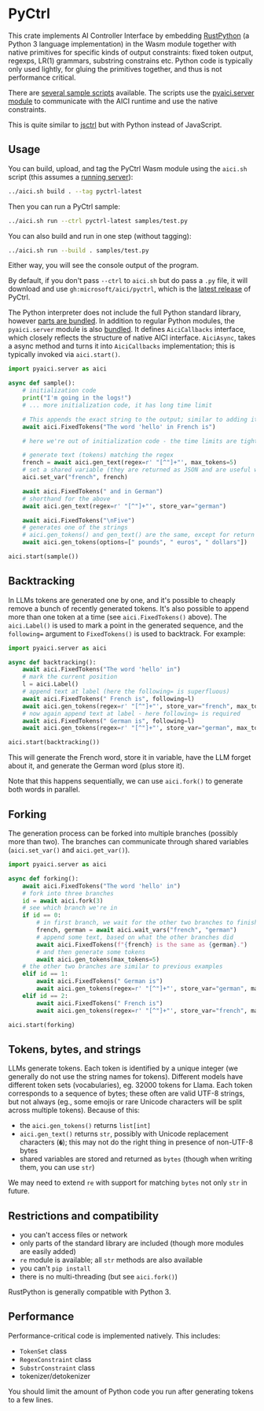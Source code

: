 # PyCtrl

This crate implements AI Controller Interface by embedding [RustPython](https://github.com/RustPython/RustPython)
(a Python 3 language implementation) in the Wasm module together with native
primitives for specific kinds of output constraints:
fixed token output, regexps, LR(1) grammars, substring constrains etc.
Python code is typically only used lightly, for gluing the primitives together,
and thus is not performance critical.

There are [several sample scripts](samples/) available.
The scripts use the [pyaici.server module](../../py/pyaici/server.py) to communicate with the AICI runtime
and use the native constraints.

This is quite similar to [jsctrl](../jsctrl/README.md) but with Python instead of JavaScript.

## Usage

You can build, upload, and tag the PyCtrl Wasm module using the `aici.sh` script
(this assumes a [running server](../../README.md#build-and-start-rllm-server-and-aici-runtime)):

```bash
../aici.sh build . --tag pyctrl-latest
```

Then you can run a PyCtrl sample:

```bash
../aici.sh run --ctrl pyctrl-latest samples/test.py
```

You can also build and run in one step (without tagging):

```bash
../aici.sh run --build . samples/test.py
```

Either way, you will see the console output of the program.

By default, if you don't pass `--ctrl` to `aici.sh` but do pass a `.py` file,
it will download and use `gh:microsoft/aici/pyctrl`,
which is the [latest release](https://github.com/microsoft/aici/releases/latest) of PyCtrl.

The Python interpreter does not include the full Python standard library, however
[parts are bundled](./Lib).
In addition to regular Python modules, the `pyaici.server` module is also [bundled](../../py/pyaici/server.py).
It defines `AiciCallbacks` interface, which closely reflects the structure of native AICI interface.
`AiciAsync`, takes a async method and turns it into `AiciCallbacks` implementation;
this is typically invoked via `aici.start()`.

```python
import pyaici.server as aici

async def sample():
    # initialization code
    print("I'm going in the logs!")
    # ... more initialization code, it has long time limit

    # This appends the exact string to the output; similar to adding it to prompt
    await aici.FixedTokens("The word 'hello' in French is")

    # here we're out of initialization code - the time limits are tight

    # generate text (tokens) matching the regex
    french = await aici.gen_text(regex=r' "[^"]+"', max_tokens=5)
    # set a shared variable (they are returned as JSON and are useful with aici.fork())
    aici.set_var("french", french)

    await aici.FixedTokens(" and in German")
    # shorthand for the above
    await aici.gen_text(regex=r' "[^"]+"', store_var="german")

    await aici.FixedTokens("\nFive")
    # generates one of the strings
    # aici.gen_tokens() and gen_text() are the same, except for return type
    await aici.gen_tokens(options=[" pounds", " euros", " dollars"])

aici.start(sample())
```

## Backtracking

In LLMs tokens are generated one by one, and it's possible to cheaply remove a bunch
of recently generated tokens.
It's also possible to append more than one token at a time (see `aici.FixedTokens()` above).
The `aici.Label()` is used to mark a point in the generated sequence,
and the `following=` argument to `FixedTokens()` is used to backtrack.
For example:

```python
import pyaici.server as aici

async def backtracking():
    await aici.FixedTokens("The word 'hello' in")
    # mark the current position
    l = aici.Label()
    # append text at label (here the following= is superfluous)
    await aici.FixedTokens(" French is", following=l)
    await aici.gen_tokens(regex=r' "[^"]+"', store_var="french", max_tokens=5)
    # now again append text at label - here following= is required
    await aici.FixedTokens(" German is", following=l)
    await aici.gen_tokens(regex=r' "[^"]+"', store_var="german", max_tokens=5)

aici.start(backtracking())
```

This will generate the French word, store it in variable,
have the LLM forget about it, and generate the German word (plus store it).

Note that this happens sequentially, we can use `aici.fork()` to generate both words in parallel.

## Forking

The generation process can be forked into multiple branches (possibly more than two).
The branches can communicate through shared variables (`aici.set_var()` and `aici.get_var()`).

```python
import pyaici.server as aici

async def forking():
    await aici.FixedTokens("The word 'hello' in")
    # fork into three branches
    id = await aici.fork(3)
    # see which branch we're in
    if id == 0:
        # in first branch, we wait for the other two branches to finish
        french, german = await aici.wait_vars("french", "german")
        # append some text, based on what the other branches did
        await aici.FixedTokens(f"{french} is the same as {german}.")
        # and then generate some tokens
        await aici.gen_tokens(max_tokens=5)
    # the other two branches are similar to previous examples
    elif id == 1:
        await aici.FixedTokens(" German is")
        await aici.gen_tokens(regex=r' "[^"]+"', store_var="german", max_tokens=5)
    elif id == 2:
        await aici.FixedTokens(" French is")
        await aici.gen_tokens(regex=r' "[^"]+"', store_var="french", max_tokens=5)

aici.start(forking)
```

## Tokens, bytes, and strings

LLMs generate tokens. Each token is identified by a unique integer
(we generally do not use the string names for tokens).
Different models have different token sets (vocabularies), eg. 32000 tokens for Llama.
Each token corresponds to a sequence of bytes; these often are valid UTF-8 strings,
but not always (eg., some emojis or rare Unicode characters will be split across multiple tokens).
Because of this:
* the `aici.gen_tokens()` returns `list[int]`
* `aici.gen_text()` returns `str`, possibly with Unicode replacement characters (`�`);
  this may not do the right thing in presence of non-UTF-8 bytes
* shared variables are stored and returned as `bytes` (though when writing them, you can use `str`)

We may need to extend `re` with support for matching `bytes` not only `str` in future.


## Restrictions and compatibility

* you can't access files or network
* only parts of the standard library are included (though more modules are easily added)
* `re` module is available; all `str` methods are also available
* you can't `pip install`
* there is no multi-threading (but see `aici.fork()`)

RustPython is generally compatible with Python 3.

## Performance

Performance-critical code is implemented natively. This includes:

* `TokenSet` class
* `RegexConstraint` class
* `SubstrConstraint` class
* tokenizer/detokenizer

You should limit the amount of Python code you run after generating tokens to a few lines.